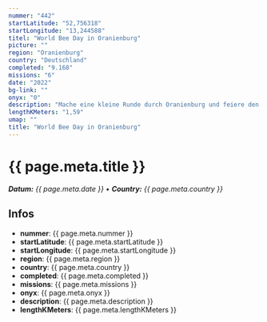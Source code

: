 ```yaml
---
nummer: "442"
startLatitude: "52,756318"
startLongitude: "13,244588"
titel: "World Bee Day in Oranienburg"
picture: ""
region: "Oranienburg"
country: "Deutschland"
completed: "9.168"
missions: "6"
date: "2022"
bg-link: ""
onyx: "0"
description: "Mache eine kleine Runde durch Oranienburg und feiere den Weltbienentag."
lengthKMeters: "1,59"
umap: ""
title: "World Bee Day in Oranienburg"
---
```


# {{ page.meta.title }}
_**Datum:** {{ page.meta.date }} • **Country:** {{ page.meta.country }}_

## Infos
- **nummer**: {{ page.meta.nummer }}
- **startLatitude**: {{ page.meta.startLatitude }}
- **startLongitude**: {{ page.meta.startLongitude }}
- **region**: {{ page.meta.region }}
- **country**: {{ page.meta.country }}
- **completed**: {{ page.meta.completed }}
- **missions**: {{ page.meta.missions }}
- **onyx**: {{ page.meta.onyx }}
- **description**: {{ page.meta.description }}
- **lengthKMeters**: {{ page.meta.lengthKMeters }}

